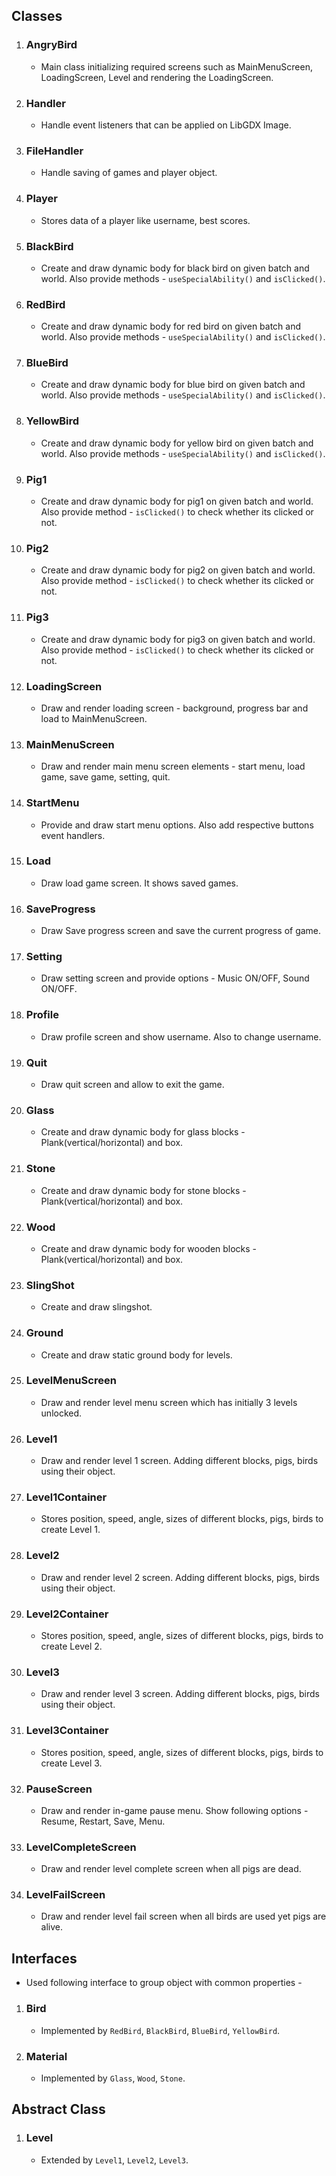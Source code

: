 ## Classes

1. ### AngryBird
    - Main class initializing required screens such as MainMenuScreen, LoadingScreen, Level and rendering the LoadingScreen.
   
2. ### Handler
    - Handle event listeners that can be applied on LibGDX Image.

3. ### FileHandler
    - Handle saving of games and player object.

4. ### Player
    - Stores data of a player like username, best scores.

5. ### BlackBird
    - Create and draw dynamic body for black bird on given batch and world. Also provide methods - `useSpecialAbility()` and `isClicked()`.

6. ### RedBird
    - Create and draw dynamic body for red bird on given batch and world. Also provide methods - `useSpecialAbility()` and `isClicked()`.

7. ### BlueBird
    - Create and draw dynamic body for blue bird on given batch and world. Also provide methods - `useSpecialAbility()` and `isClicked()`.

8. ### YellowBird
    - Create and draw dynamic body for yellow bird on given batch and world. Also provide methods - `useSpecialAbility()` and `isClicked()`.

9. ### Pig1
    - Create and draw dynamic body for pig1 on given batch and world. Also provide method - `isClicked()` to check whether its clicked or not.

10. ### Pig2
    - Create and draw dynamic body for pig2 on given batch and world. Also provide method - `isClicked()` to check whether its clicked or not.

11. ### Pig3
    - Create and draw dynamic body for pig3 on given batch and world. Also provide method - `isClicked()` to check whether its clicked or not.

12. ### LoadingScreen
    - Draw and render loading screen - background, progress bar and load to MainMenuScreen.

13. ### MainMenuScreen
    - Draw and render main menu screen elements - start menu, load game, save game, setting, quit.

14. ### StartMenu
    - Provide and draw start menu options. Also add respective buttons event handlers.

15. ### Load
    - Draw load game screen. It shows saved games.

16. ### SaveProgress
    - Draw Save progress screen and save the current progress of game.

17. ### Setting
    - Draw setting screen and provide options - Music ON/OFF, Sound ON/OFF.

18. ### Profile
    - Draw profile screen and show username. Also to change username.

19. ### Quit
    - Draw quit screen and allow to exit the game.

20. ### Glass
    - Create and draw dynamic body for glass blocks - Plank(vertical/horizontal) and box.

21. ### Stone
    - Create and draw dynamic body for stone blocks - Plank(vertical/horizontal) and box.

22. ### Wood
    - Create and draw dynamic body for wooden blocks - Plank(vertical/horizontal) and box.

23. ### SlingShot
    - Create and draw slingshot.

24. ### Ground
    - Create and draw static ground body for levels.

25. ### LevelMenuScreen
    - Draw and render level menu screen which has initially 3 levels unlocked.

26. ### Level1
    - Draw and render level 1 screen. Adding different blocks, pigs, birds using their object.

27. ### Level1Container
    - Stores position, speed, angle, sizes of different blocks, pigs, birds to create Level 1.

28. ### Level2
    - Draw and render level 2 screen. Adding different blocks, pigs, birds using their object.

29. ### Level2Container
    - Stores position, speed, angle, sizes of different blocks, pigs, birds to create Level 2.

30. ### Level3
    - Draw and render level 3 screen. Adding different blocks, pigs, birds using their object.

31. ### Level3Container
    - Stores position, speed, angle, sizes of different blocks, pigs, birds to create Level 3.

32. ### PauseScreen
    - Draw and render in-game pause menu. Show following options - Resume, Restart, Save, Menu.

33. ### LevelCompleteScreen
    - Draw and render level complete screen when all pigs are dead.

34. ### LevelFailScreen
    - Draw and render level fail screen when all birds are used yet pigs are alive.


## Interfaces
- Used following interface to group object with common properties -
    
1. ### Bird
    - Implemented by `RedBird`, `BlackBird`, `BlueBird`, `YellowBird`.
   
2. ### Material
    - Implemented by `Glass`, `Wood`, `Stone`.



## Abstract Class

1. ### Level
    - Extended by `Level1`, `Level2`, `Level3`.

